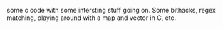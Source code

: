 some c code with some intersting stuff going on. Some bithacks, regex matching, playing around with a map and vector in C, etc.
